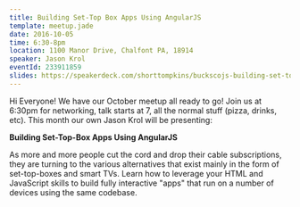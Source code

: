 ```yaml
---
title: Building Set-Top Box Apps Using AngularJS
template: meetup.jade
date: 2016-10-05
time: 6:30-8pm
location: 1100 Manor Drive, Chalfont PA, 18914
speaker: Jason Krol
eventId: 233911859
slides: https://speakerdeck.com/shorttompkins/buckscojs-building-set-top-box-apps-using-angularjs
---
```


Hi Everyone! We have our October meetup all ready to go! Join us at 6:30pm for
networking, talk starts at 7, all the normal stuff (pizza, drinks, etc). This
month our own Jason Krol will be presenting:

__Building Set-Top-Box Apps Using AngularJS__

As more and more people cut the cord and drop their cable subscriptions, they
are turning to the various alternatives that exist mainly in the form of
set-top-boxes and smart TVs.  Learn how to leverage your HTML and JavaScript
skills to build fully interactive "apps" that run on a number of devices using
the same codebase.
